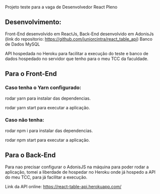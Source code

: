 Projeto teste para a vaga de Desenvolvedor React Pleno

## Desenvolvimento:

Front-End desenvolvido em ReactJs,
Back-End desenvolvido em AdonisJs (link do repositorio: https://github.com/juniorcintra/react_table_api)
Banco de Dados MySQL

API hospedada no Heroku para facilitar a execução do teste e banco de dados hospedado no servidor que tenho para o meu TCC da faculdade.

## Para o Front-End

### Caso tenha o Yarn configurado:

rodar yarn para instalar das dependencias.

rodar yarn start para executar a aplicação.

### Caso não tenha:

rodar npm i para instalar das dependencias.

rodar npm start para executar a aplicação.

## Para o Back-End

Para nao precisar configurar o AdonisJS na máquina para poder rodar a aplicação, tomei a liberdade de hospedar no Heroku onde já hospedo a API do meu TCC, para já facilitar a execução.

Link da API online: https://react-table-api.herokuapp.com/
